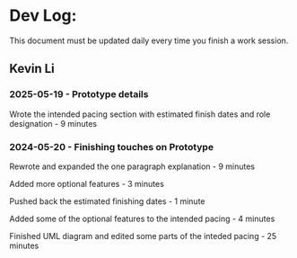 # Dev Log:

This document must be updated daily every time you finish a work session.

## Kevin Li

### 2025-05-19 - Prototype details
Wrote the intended pacing section with estimated finish dates and role designation - 9 minutes

### 2024-05-20 - Finishing touches on Prototype
Rewrote and expanded the one paragraph explanation - 9 minutes

Added more optional features - 3 minutes

Pushed back the estimated finishing dates - 1 minute

Added some of the optional features to the intended pacing - 4 minutes

Finished UML diagram and edited some parts of the inteded pacing - 25 minutes
